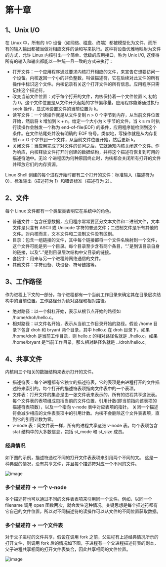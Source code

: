 # 第十章

## 1、Unix I/O

在 Linux 中，所有的 I/O 设备（如网络、磁盘、终端）都被模型化为文件，而所有的输入输出都被当做对相应文件的读和写来执行。这种将设备优雅地映射为文件的方式，允许 Linux 内核引出一个简单、低级的应用接口，称为 Unix I/O, 这使得所有的输入和输出都能以一种统一且一致的方式来执行：

- 打开文件：一个应用程序通过要求内核打开相应的文件，来宣告它想要访问一个设备。内核返回一个小的非负整数，叫做描述符，它在后续对此文件的所有操作中标识这个文件。内核记录有关这个打开文件的所有信息。应用程序只需记住这个描述符。
- 改变当前文件位置：对于每个打开的文件，内核保持着一个文件位置 k, 初始为 0。这个文件位置是从文件开头起始的字节偏移量。应用程序能够通过执行 seek 操作，显式地设置文件的当前位置为 k。
- 读写文件：一个读操作就是从文件复制 n > 0 个字节到内存，从当前文件位置开始，然后将 k 增加到 k + n。给定一个大小为 k 字节的文件，当 k ≥ m 时执行读操作会触发一个称为 end-of-file(EOF) 的条件，应用程序能检测到这个条件。在文件结尾处并没有明确的 EOF 符号。类似地，写操作就是从内存复制 n > O 个字节到一个文件，从当前文件位置开始，然后更新 k。
- 关闭文件：当应用完成了对文件的访问之后，它就通知内核关闭这个文件。作为响应，内核释放文件打开时创建的数据结构，并将这个描述符恢复到可用的描述符池中。无论 个进程因为何种原因终止时，内核都会关闭所有打开的文件并释放它们的内存资源。

Linux Shell 创建的每个进程开始时都有三个打开的文件：标准输入（描述符为 0）、标准输出（描述符为 1）和错误标准（描述符为 2）。

## 2、文件

每个 Linux 文件都有一个类型类表明它在系统中的角色。

- 普通文件：包含任意数据，应用程序常常要区分文本文件和二进制文件，文本文件是只含有 ASCII 或 Unicode 字符的普通文件；二进制文件是所有其他的文件。对内核而言，文本文件和二进制文件没有区别。
- 目录：包含一组链接的文件，其中每个链接都将一个文件名映射到一个文件，这个文件可能是另一个目录。每个目录至少含有两个条目，“.”是到该目录自身的链接，以及“..”是到目录层次结构中父目录的链接。
- 套接字：用来与另一个进程跨网络通信的文件。
- 其他文件：字符设备、块设备、符号链接等。

## 3、工作路径

作为进程上下文的一部分，每个进程都有一个当前工作目录来确定其在目录层次结构中的当前位置。工作路径分为绝对路径和相对路径。

- 绝对路径：以一个斜杠开始，表示从根节点开始的路径如 /home/droh/hello.c。
- 相对路径：以文件名开始，表示从当前工作目录开始的路径。假设 /home 目录下包含 droh 和 bryant 两个目录，其中 hello.c 在 droh 目录下。如果 /home/droh 是当前工作目录，则 hello.c 的相对路径名就是 ./hello.c。如果 /home/bryant 是当前工作目录，那么相对路径名就是 ../droh/hello.c。

## 4、共享文件

内核用三个相关的数据结构来表示打开的文件。

- 描述符表：每个进程都有它独立的描述符表，它的表项是由进程打开的文件描述符来索引的。每个打开的描述符表项指向文件表中的一个表项。
- 文件表：打开文件的集合是由一张文件表来表示的，所有的进程共享这张表。每个文件表的表项组成包括当前的文件位置、引用计数(即当前指向该表项的描述符表项数），以及一个指向 v-node 表中对应表项的指针。 关闭一个描述符会减少相应的文件表表项中的引用计数。内核不会删除这个文件表表项，直到它的引用计数为零。
- v-node 表：同文件表一样，所有的进程共享这张 v-node 表。每个表项包含 stat 结构中的大多数信息，包括 st_mode 和 st_size 成员。

### 经典情况

如下图的示例，描述符通过不同的打开文件表表项来引用两个不同的文。 这是一种典型的情况，没有共享文件，并且每个描述符对应一个不同的文件。

![image](https://user-images.githubusercontent.com/56211928/147381772-504363d3-822f-45cf-a4ef-e24a6d7794fb.png)

### 多个描述符 -> 一个 v-node

多个描述符也可以通过不同的文件表表项来引用同一个文件。例如，以同一个filename 调用 open 函数两次，就会发生这种情况。关键思想是每个描述符都有它自己的文件位置，所以对不同描述符的读操作可以从文件的不同位置获取数据。

### 多个描述符 -> 一个文件表

对于父子进程的文件共享，假设在调用 fork 之前，父进程有上述经典情况所示的打开文件，则调用 fork 后的情况如下图，子进程有一个父进程描述符表的副本，父子进程共享相同的打开文件表集合，因此共享相同的文件位置。

![image](https://user-images.githubusercontent.com/56211928/147381874-5a4d8b0f-1051-4267-b652-3f2c59bea432.png)
